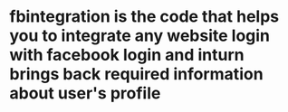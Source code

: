 # fbintegration is the code that helps you to integrate any website login with facebook login and inturn brings back required information about user's profile
